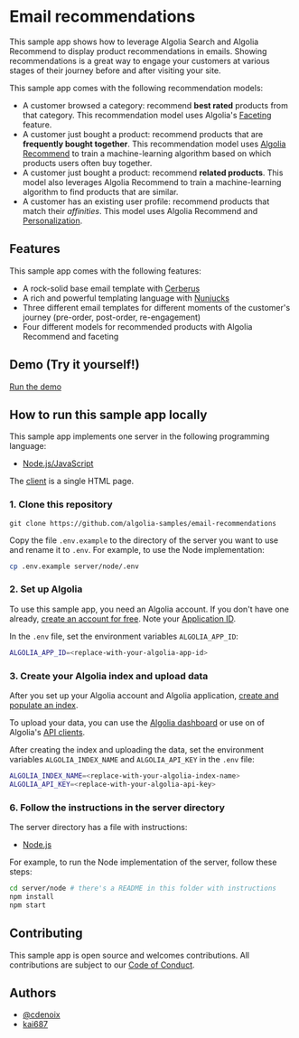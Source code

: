 # Email recommendations

This sample app shows how to leverage Algolia Search and Algolia Recommend to display product recommendations in emails.
Showing recommendations is a great way to engage your customers at various stages of their journey before and after visiting your site.

This sample app comes with the following recommendation models:

- A customer browsed a category: recommend **best rated** products from that category. This recommendation model uses Algolia's [Faceting](https://www.algolia.com/doc/guides/managing-results/refine-results/faceting/) feature.
- A customer just bought a product: recommend products that are **frequently bought together**. This recommendation model uses [Algolia Recommend](https://www.algolia.com/doc/guides/algolia-ai/recommend/) to train a machine-learning algorithm based on which products users often buy together.
- A customer just bought a product: recommend **related products**. This model also leverages Algolia Recommend to train a machine-learning algorithm to find products that are similar.
- A customer has an existing user profile: recommend products that match their _affinities_. This model uses Algolia Recommend and [Personalization](https://www.algolia.com/doc/guides/personalization/what-is-personalization/).

## Features

This sample app comes with the following features:

- A rock-solid base email template with [Cerberus](https://tedgoas.github.io/Cerberus/)
- A rich and powerful templating language with [Nunjucks](https://mozilla.github.io/nunjucks/)
- Three different email templates for different moments of the customer's journey (pre-order, post-order, re-engagement)
- Four different models for recommended products with Algolia Recommend and faceting

## Demo (Try it yourself!)

[Run the demo](https://emails-recommendations.herokuapp.com/)


## How to run this sample app locally

This sample app implements one server in the following programming language:

- [Node.js/JavaScript](server/node)

The [client](client) is a single HTML page.

### 1. Clone this repository

```
git clone https://github.com/algolia-samples/email-recommendations
```

Copy the file `.env.example` to the directory of the server you want to use and rename it to `.env`. For example, to use the Node implementation:

```bash
cp .env.example server/node/.env
```

### 2. Set up Algolia

To use this sample app, you need an Algolia account. If you don't have one already, [create an account for free](https://www.algolia.com/users/sign-up). Note your [Application ID](https://deploy-preview-5789--algolia-docs.netlify.app/doc/guides/sending-and-managing-data/send-and-update-your-data/how-to/importing-with-the-api/#application-id).

In the `.env` file, set the environment variables `ALGOLIA_APP_ID`:

```bash
ALGOLIA_APP_ID=<replace-with-your-algolia-app-id>
```

### 3. Create your Algolia index and upload data

After you set up your Algolia account and Algolia application, [create and populate an index](https://www.algolia.com/doc/guides/sending-and-managing-data/prepare-your-data/).

To upload your data, you can use the [Algolia dashboard](https://www.algolia.com/doc/guides/sending-and-managing-data/send-and-update-your-data/how-to/importing-from-the-dashboard/) or use on of Algolia's [API clients](https://www.algolia.com/developers/#integrations).

After creating the index and uploading the data, set the environment variables `ALGOLIA_INDEX_NAME` and `ALGOLIA_API_KEY` in the `.env` file:

```bash
ALGOLIA_INDEX_NAME=<replace-with-your-algolia-index-name>
ALGOLIA_API_KEY=<replace-with-your-algolia-api-key>
```

### 6. Follow the instructions in the server directory

The server directory has a file with instructions:

- [Node.js](server/node/README)

For example, to run the Node implementation of the server, follow these steps:

```bash
cd server/node # there's a README in this folder with instructions
npm install
npm start
```

## Contributing

This sample app is open source and welcomes contributions. All contributions are subject to our [Code of Conduct](https://github.com/algolia-samples/.github/blob/master/CODE_OF_CONDUCT.md).

## Authors

- [@cdenoix](https://twitter.com/cdenoix)
- [kai687](https://github.com/kai687)

